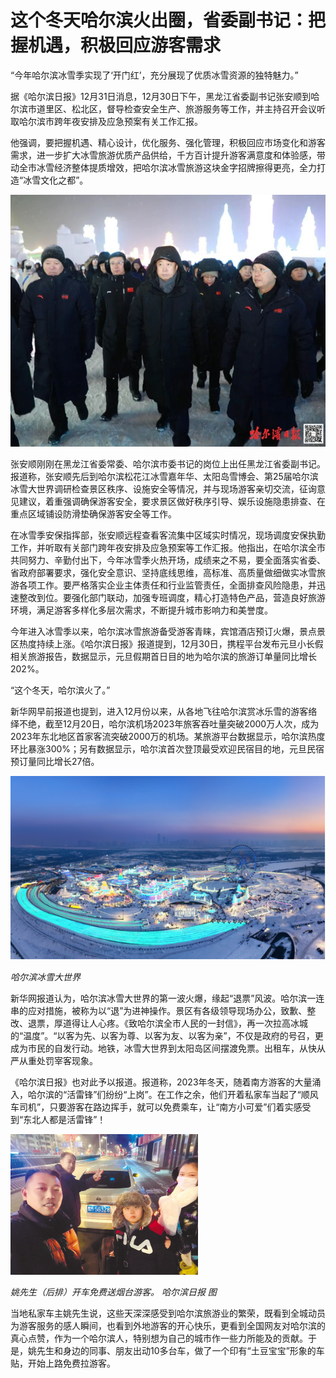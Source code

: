 # 这个冬天哈尔滨火出圈，省委副书记：把握机遇，积极回应游客需求

“今年哈尔滨冰雪季实现了‘开门红’，充分展现了优质冰雪资源的独特魅力。”

据《哈尔滨日报》12月31日消息，12月30日下午，黑龙江省委副书记张安顺到哈尔滨市道里区、松北区，督导检查安全生产、旅游服务等工作，并主持召开会议听取哈尔滨市跨年夜安排及应急预案有关工作汇报。

他强调，要把握机遇、精心设计，优化服务、强化管理，积极回应市场变化和游客需求，进一步扩大冰雪旅游优质产品供给，千方百计提升游客满意度和体验感，带动全市冰雪经济整体提质增效，把哈尔滨冰雪旅游这块金字招牌擦得更亮，全力打造“冰雪文化之都”。

![f476d84d76c98bb1949062b34f66dc66.jpg](https://raw.githubusercontent.com/qqhsx/qqnews_image/main/2023/12/31/这个冬天哈尔滨火出圈，省委副书记：把握机遇，积极回应游客需求/f476d84d76c98bb1949062b34f66dc66.jpg)

张安顺刚刚在黑龙江省委常委、哈尔滨市委书记的岗位上出任黑龙江省委副书记。报道称，张安顺先后到哈尔滨松花江冰雪嘉年华、太阳岛雪博会、第25届哈尔滨冰雪大世界调研检查景区秩序、设施安全等情况，并与现场游客亲切交流，征询意见建议，着重强调确保游客安全，要求景区做好秩序引导、娱乐设施隐患排查、在重点区域铺设防滑垫确保游客安全等工作。

在冰雪季安保指挥部，张安顺远程查看客流集中区域实时情况，现场调度安保执勤工作，并听取有关部门跨年夜安排及应急预案等工作汇报。他指出，在哈尔滨全市共同努力、辛勤付出下，今年冰雪季火热开场，成绩来之不易，要全面落实省委、省政府部署要求，强化安全意识、坚持底线思维，高标准、高质量做细做实冰雪旅游各项工作。要严格落实企业主体责任和行业监管责任，全面排查风险隐患，并迅速整改到位。要强化部门联动，加强专班调度，精心打造特色产品，营造良好旅游环境，满足游客多样化多层次需求，不断提升城市影响力和美誉度。

今年进入冰雪季以来，哈尔滨冰雪旅游备受游客青睐，宾馆酒店预订火爆，景点景区热度持续上涨。《哈尔滨日报》报道提到，12月30日，携程平台发布元旦小长假相关旅游报告，数据显示，元旦假期首日目的地为哈尔滨的旅游订单量同比增长202%。

“这个冬天，哈尔滨火了。”

新华网早前报道也提到，进入12月份以来，从各地飞往哈尔滨赏冰乐雪的游客络绎不绝，截至12月20日，哈尔滨机场2023年旅客吞吐量突破2000万人次，成为2023年东北地区首家客流突破2000万的机场。某旅游平台数据显示，哈尔滨热度环比暴涨300%；另有数据显示，哈尔滨首次登顶最受欢迎民宿目的地，元旦民宿预订量同比增长27倍。

![7409a776bcbd1c728b135569aa95a000.jpg](https://raw.githubusercontent.com/qqhsx/qqnews_image/main/2023/12/31/这个冬天哈尔滨火出圈，省委副书记：把握机遇，积极回应游客需求/7409a776bcbd1c728b135569aa95a000.jpg)

_哈尔滨冰雪大世界_

新华网报道认为，哈尔滨冰雪大世界的第一波火爆，缘起“退票”风波。哈尔滨一连串的应对措施，被称为以“退”为进神操作。景区有各级领导现场办公，致歉、整改、退票，厚道得让人心疼。《致哈尔滨全市人民的一封信》，再一次拉高冰城的“温度”。“以客为先、以客为尊、以客为友、以客为亲”，不仅是政府的号召，更成为市民的自发行动。地铁，冰雪大世界到太阳岛区间摆渡免票。出租车，从快从严从重处罚宰客现象。

《哈尔滨日报》也对此予以报道。报道称，2023年冬天，随着南方游客的大量涌入，哈尔滨的“活雷锋”们纷纷“上岗”。在工作之余，他们开着私家车当起了“顺风车司机”，只要游客在路边挥手，就可以免费乘车，让“南方小可爱”们着实感受到“东北人都是活雷锋”！

![a51da72b36d33f770e98d06d2a1bf8f7.jpg](https://raw.githubusercontent.com/qqhsx/qqnews_image/main/2023/12/31/这个冬天哈尔滨火出圈，省委副书记：把握机遇，积极回应游客需求/a51da72b36d33f770e98d06d2a1bf8f7.jpg)

_姚先生（后排）开车免费送烟台游客。 哈尔滨日报 图_

当地私家车主姚先生说，这些天深深感受到哈尔滨旅游业的繁荣，既看到全城动员为游客服务的感人瞬间，也看到外地游客的开心快乐，更看到全国网友对哈尔滨的真心点赞，作为一个哈尔滨人，特别想为自己的城市作一些力所能及的贡献。于是，姚先生和身边的同事、朋友出动10多台车，做了一个印有“土豆宝宝”形象的车贴，开始上路免费拉游客。

